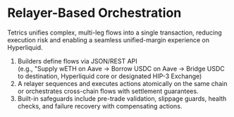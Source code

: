 # Relayer-Based Orchestration

Tetrics unifies complex, multi-leg flows into a single transaction, reducing execution risk and enabling a seamless unified-margin experience on Hyperliquid.

1. Builders define flows via JSON/REST API\
   (e.g., "Supply wETH on Aave → Borrow USDC on Aave → Bridge USDC to destination, Hyperliquid core or designated HIP-3 Exchange)
2. A relayer sequences and executes actions atomically on the same chain or orchestrates cross-chain flows with settlement guarantees.
3. Built-in safeguards include pre-trade validation, slippage guards, health checks, and failure recovery with compensating actions.
